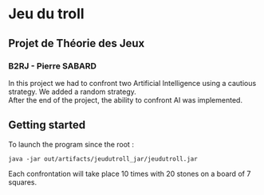 <h1>Jeu du troll</h1>
<h2>Projet de Théorie des Jeux</h2>
<h3>B2RJ - Pierre SABARD</h3>

<p>In this project we had to confront two Artificial Intelligence using a cautious strategy. We added a random strategy.</br> 
After the end of the project, the ability to confront AI was implemented. </p>

<h2>Getting started</h2>

<p>To launch the program since the root : </p>

`java -jar out/artifacts/jeudutroll_jar/jeudutroll.jar`

<p>Each confrontation will take place 10 times with 20 stones on a board of 7 squares.</p>
